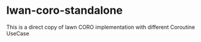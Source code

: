 # lwan-coro-standalone
This is a direct copy of lawn CORO implementation with different Coroutine UseCase
